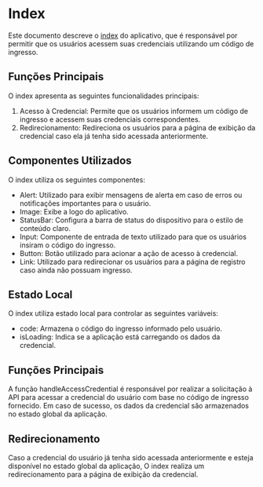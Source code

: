 # Index

Este documento descreve o [index](https://github.com/JhonataAugust0/passin-mobile/blob/master/src/app/index.tsx) do aplicativo, que é responsável por permitir que os usuários acessem suas credenciais utilizando um código de ingresso.

## Funções Principais

O index apresenta as seguintes funcionalidades principais:

1. Acesso à Credencial: Permite que os usuários informem um código de ingresso e acessem suas credenciais correspondentes.
2. Redirecionamento: Redireciona os usuários para a página de exibição da credencial caso ela já tenha sido acessada anteriormente.

## Componentes Utilizados

O index utiliza os seguintes componentes:

- Alert: Utilizado para exibir mensagens de alerta em caso de erros ou notificações importantes para o usuário.
- Image: Exibe a logo do aplicativo.
- StatusBar: Configura a barra de status do dispositivo para o estilo de conteúdo claro.
- Input: Componente de entrada de texto utilizado para que os usuários insiram o código do ingresso.
- Button: Botão utilizado para acionar a ação de acesso à credencial.
- Link: Utilizado para redirecionar os usuários para a página de registro caso ainda não possuam ingresso.

## Estado Local
O index utiliza estado local para controlar as seguintes variáveis:

- code: Armazena o código do ingresso informado pelo usuário.
- isLoading: Indica se a aplicação está carregando os dados da credencial.

## Funções Principais
A função handleAccessCredential é responsável por realizar a solicitação à API para acessar a credencial do usuário com base no código de ingresso fornecido. Em caso de sucesso, os dados da credencial são armazenados no estado global da aplicação.

## Redirecionamento
Caso a credencial do usuário já tenha sido acessada anteriormente e esteja disponível no estado global da aplicação, O index realiza um redirecionamento para a página de exibição da credencial.

